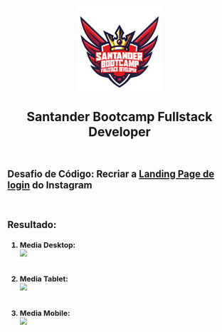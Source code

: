<div align="center">

<img src="https://github.com/bragabriel/Bootcamp-FullStackDeveloper/blob/main/logo-bootcamp.png" width="190px">

# Santander Bootcamp Fullstack Developer

</div>

<br>

## Desafio de Código: Recriar a [Landing Page de login](https://www.instagram.com/) do **Instagram** 

<br>

## Resultado:

<h3>

1. Media Desktop: <br>
<img src="https://github.com/bragabriel/BootcampSantander-FullStackDeveloper/blob/main/Projetos-Desafios/Instagram-LandingPage/resultado/media-desktop.png"></img> <br></br>

2. Media Tablet: <br>
<img src="https://github.com/bragabriel/BootcampSantander-FullStackDeveloper/blob/main/Projetos-Desafios/Instagram-LandingPage/resultado/media-tablet.png"></img> <br></br>

3. Media Mobile: <br>
<img src="https://github.com/bragabriel/BootcampSantander-FullStackDeveloper/blob/main/Projetos-Desafios/Instagram-LandingPage/resultado/media-cellphone.png"></img> <br></br>

</h3>